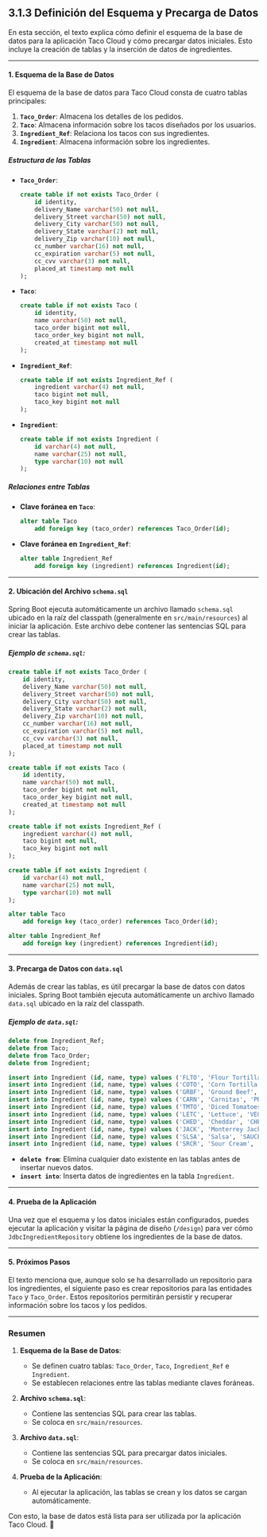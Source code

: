 ## 3.1.3 Definición del Esquema y Precarga de Datos

En esta sección, el texto explica cómo definir el esquema de la base de datos para la aplicación Taco Cloud y cómo precargar datos iniciales. Esto incluye la creación de tablas y la inserción de datos de ingredientes.

---

#### 1. **Esquema de la Base de Datos**

El esquema de la base de datos para Taco Cloud consta de cuatro tablas principales:

1. **`Taco_Order`**: Almacena los detalles de los pedidos.
2. **`Taco`**: Almacena información sobre los tacos diseñados por los usuarios.
3. **`Ingredient_Ref`**: Relaciona los tacos con sus ingredientes.
4. **`Ingredient`**: Almacena información sobre los ingredientes.

##### Estructura de las Tablas

- **`Taco_Order`**:
  ```sql
  create table if not exists Taco_Order (
      id identity,
      delivery_Name varchar(50) not null,
      delivery_Street varchar(50) not null,
      delivery_City varchar(50) not null,
      delivery_State varchar(2) not null,
      delivery_Zip varchar(10) not null,
      cc_number varchar(16) not null,
      cc_expiration varchar(5) not null,
      cc_cvv varchar(3) not null,
      placed_at timestamp not null
  );
  ```

- **`Taco`**:
  ```sql
  create table if not exists Taco (
      id identity,
      name varchar(50) not null,
      taco_order bigint not null,
      taco_order_key bigint not null,
      created_at timestamp not null
  );
  ```

- **`Ingredient_Ref`**:
  ```sql
  create table if not exists Ingredient_Ref (
      ingredient varchar(4) not null,
      taco bigint not null,
      taco_key bigint not null
  );
  ```

- **`Ingredient`**:
  ```sql
  create table if not exists Ingredient (
      id varchar(4) not null,
      name varchar(25) not null,
      type varchar(10) not null
  );
  ```

##### Relaciones entre Tablas

- **Clave foránea en `Taco`**:
  ```sql
  alter table Taco
      add foreign key (taco_order) references Taco_Order(id);
  ```

- **Clave foránea en `Ingredient_Ref`**:
  ```sql
  alter table Ingredient_Ref
      add foreign key (ingredient) references Ingredient(id);
  ```

---

#### 2. **Ubicación del Archivo `schema.sql`**

Spring Boot ejecuta automáticamente un archivo llamado `schema.sql` ubicado en la raíz del classpath (generalmente en `src/main/resources`) al iniciar la aplicación. Este archivo debe contener las sentencias SQL para crear las tablas.

##### Ejemplo de `schema.sql`:

```sql
create table if not exists Taco_Order (
    id identity,
    delivery_Name varchar(50) not null,
    delivery_Street varchar(50) not null,
    delivery_City varchar(50) not null,
    delivery_State varchar(2) not null,
    delivery_Zip varchar(10) not null,
    cc_number varchar(16) not null,
    cc_expiration varchar(5) not null,
    cc_cvv varchar(3) not null,
    placed_at timestamp not null
);

create table if not exists Taco (
    id identity,
    name varchar(50) not null,
    taco_order bigint not null,
    taco_order_key bigint not null,
    created_at timestamp not null
);

create table if not exists Ingredient_Ref (
    ingredient varchar(4) not null,
    taco bigint not null,
    taco_key bigint not null
);

create table if not exists Ingredient (
    id varchar(4) not null,
    name varchar(25) not null,
    type varchar(10) not null
);

alter table Taco
    add foreign key (taco_order) references Taco_Order(id);

alter table Ingredient_Ref
    add foreign key (ingredient) references Ingredient(id);
```

---

#### 3. **Precarga de Datos con `data.sql`**

Además de crear las tablas, es útil precargar la base de datos con datos iniciales. Spring Boot también ejecuta automáticamente un archivo llamado `data.sql` ubicado en la raíz del classpath.

##### Ejemplo de `data.sql`:

```sql
delete from Ingredient_Ref;
delete from Taco;
delete from Taco_Order;
delete from Ingredient;

insert into Ingredient (id, name, type) values ('FLTO', 'Flour Tortilla', 'WRAP');
insert into Ingredient (id, name, type) values ('COTO', 'Corn Tortilla', 'WRAP');
insert into Ingredient (id, name, type) values ('GRBF', 'Ground Beef', 'PROTEIN');
insert into Ingredient (id, name, type) values ('CARN', 'Carnitas', 'PROTEIN');
insert into Ingredient (id, name, type) values ('TMTO', 'Diced Tomatoes', 'VEGGIES');
insert into Ingredient (id, name, type) values ('LETC', 'Lettuce', 'VEGGIES');
insert into Ingredient (id, name, type) values ('CHED', 'Cheddar', 'CHEESE');
insert into Ingredient (id, name, type) values ('JACK', 'Monterrey Jack', 'CHEESE');
insert into Ingredient (id, name, type) values ('SLSA', 'Salsa', 'SAUCE');
insert into Ingredient (id, name, type) values ('SRCR', 'Sour Cream', 'SAUCE');
```

- **`delete from`**: Elimina cualquier dato existente en las tablas antes de insertar nuevos datos.
- **`insert into`**: Inserta datos de ingredientes en la tabla `Ingredient`.

---

#### 4. **Prueba de la Aplicación**

Una vez que el esquema y los datos iniciales están configurados, puedes ejecutar la aplicación y visitar la página de diseño (`/design`) para ver cómo `JdbcIngredientRepository` obtiene los ingredientes de la base de datos.

---

#### 5. **Próximos Pasos**

El texto menciona que, aunque solo se ha desarrollado un repositorio para los ingredientes, el siguiente paso es crear repositorios para las entidades `Taco` y `Taco_Order`. Estos repositorios permitirán persistir y recuperar información sobre los tacos y los pedidos.

---

### Resumen

1. **Esquema de la Base de Datos**:
    - Se definen cuatro tablas: `Taco_Order`, `Taco`, `Ingredient_Ref` e `Ingredient`.
    - Se establecen relaciones entre las tablas mediante claves foráneas.

2. **Archivo `schema.sql`**:
    - Contiene las sentencias SQL para crear las tablas.
    - Se coloca en `src/main/resources`.

3. **Archivo `data.sql`**:
    - Contiene las sentencias SQL para precargar datos iniciales.
    - Se coloca en `src/main/resources`.

4. **Prueba de la Aplicación**:
    - Al ejecutar la aplicación, las tablas se crean y los datos se cargan automáticamente.

Con esto, la base de datos está lista para ser utilizada por la aplicación Taco Cloud. 🎉